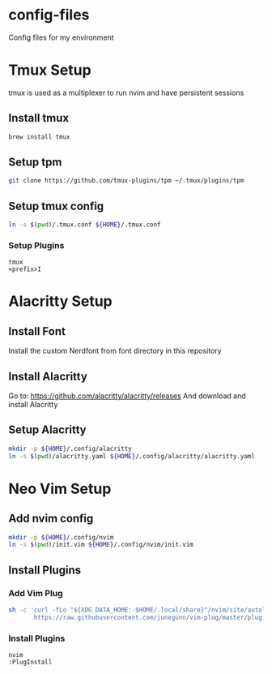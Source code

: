 # config-files
Config files for my environment

# Tmux Setup

tmux is used as a multiplexer to run nvim and have persistent sessions

## Install tmux

```bash
brew install tmux
```

## Setup tpm

```bash
git clone https://github.com/tmux-plugins/tpm ~/.tmux/plugins/tpm
```

## Setup tmux config

```bash
ln -s $(pwd)/.tmux.conf ${HOME}/.tmux.conf
```

### Setup Plugins

```
tmux
<prefix>I
```

# Alacritty Setup

## Install Font

Install the custom Nerdfont from font directory in this repository

## Install Alacritty

Go to: https://github.com/alacritty/alacritty/releases
And download and install Alacritty

## Setup Alacritty

```bash
mkdir -p ${HOME}/.config/alacritty
ln -s $(pwd)/alacritty.yaml ${HOME}/.config/alacritty/alacritty.yaml
```

# Neo Vim Setup

## Add nvim config

```bash
mkdir -p ${HOME}/.config/nvim
ln -s $(pwd)/init.vim ${HOME}/.config/nvim/init.vim
```

## Install Plugins

### Add Vim Plug

```bash
sh -c 'curl -fLo "${XDG_DATA_HOME:-$HOME/.local/share}"/nvim/site/autoload/plug.vim --create-dirs \
       https://raw.githubusercontent.com/junegunn/vim-plug/master/plug.vim'
```

### Install Plugins

```
nvim
:PlugInstall
```
